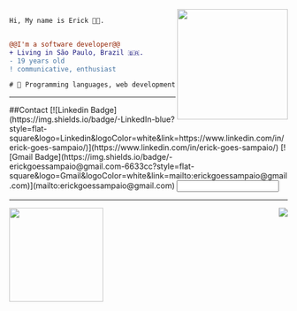 <img align="right" height="200" src="https://media.giphy.com/media/ao9DUiTKH60XS/giphy.gif"/>

```diff
Hi, My name is Erick 👩‍💻.


@@I'm a software developer@@
+ Living in São Paulo, Brazil 🇧🇷.
- 19 years old
! communicative, enthusiast

# 📖 Programming languages, web development and mobile

```

<hr>
##Contact
[![Linkedin Badge](https://img.shields.io/badge/-LinkedIn-blue?style=flat-square&logo=Linkedin&logoColor=white&link=https://www.linkedin.com/in/erick-goes-sampaio/)](https://www.linkedin.com/in/erick-goes-sampaio/)
[![Gmail Badge](https://img.shields.io/badge/-erickgoessampaio@gmail.com-6633cc?style=flat-square&logo=Gmail&logoColor=white&link=mailto:erickgoessampaio@gmail.com)](mailto:erickgoessampaio@gmail.com)
<input type="text">
<hr>

<div>
  <img height="170" src="https://github-readme-stats.vercel.app/api?username=ErickGoesSampaio&show_icons=true&title_color=9400D3&icon_color=79ff97&text_color=9f9f9f&bg_color=151515" />
  <img align="right" src="https://github-readme-stats.vercel.app/api/top-langs/?username=ErickGoesSampaio&layout=compact&title_color=fff&text_color=fff&bg_color=151515" />
</div>

<!--
**ErickGoesSampaio/ErickGoesSampaio** is a ✨ _special_ ✨ repository because its `README.md` (this file) appears on your GitHub profile.

Here are some ideas to get you started:

- 🔭 I’m currently working on ...
- 🌱 I’m currently learning ...
- 👯 I’m looking to collaborate on ...
- 🤔 I’m looking for help with ...
- 💬 Ask me about ...
- 📫 How to reach me: ...
- 😄 Pronouns: ...
- ⚡ Fun fact: ...
-->
